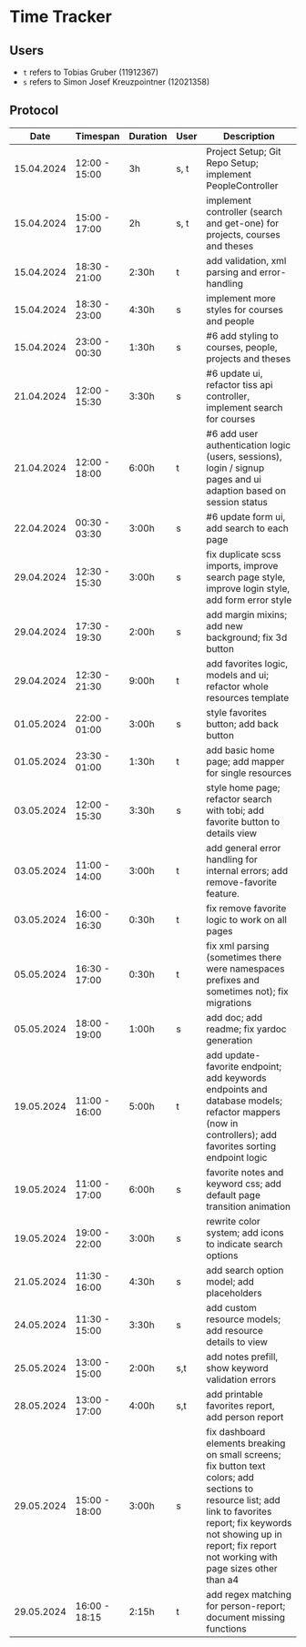 # Time Tracker

## Users

- `t` refers to Tobias Gruber (11912367)
- `s` refers to Simon Josef Kreuzpointner (12021358)

## Protocol

| Date       | Timespan      | Duration | User | Description                                                                                                                                                                                                                        |
|------------|---------------|----------|------|------------------------------------------------------------------------------------------------------------------------------------------------------------------------------------------------------------------------------------|
| 15.04.2024 | 12:00 - 15:00 | 3h       | s, t | Project Setup; Git Repo Setup; implement PeopleController                                                                                                                                                                          |
| 15.04.2024 | 15:00 - 17:00 | 2h       | s, t | implement controller (search and get-one) for projects, courses and theses                                                                                                                                                         |
| 15.04.2024 | 18:30 - 21:00 | 2:30h    | t    | add validation, xml parsing and error-handling                                                                                                                                                                                     |
| 15.04.2024 | 18:30 - 23:00 | 4:30h    | s    | implement more styles for courses and people                                                                                                                                                                                       |
| 15.04.2024 | 23:00 - 00:30 | 1:30h    | s    | #6 add styling to courses, people, projects and theses                                                                                                                                                                             |
| 21.04.2024 | 12:00 - 15:30 | 3:30h    | s    | #6 update ui, refactor tiss api controller, implement search for courses                                                                                                                                                           |
| 21.04.2024 | 12:00 - 18:00 | 6:00h    | t    | #6 add user authentication logic (users, sessions), login / signup pages and ui adaption based on session status                                                                                                                   |
| 22.04.2024 | 00:30 - 03:30 | 3:00h    | s    | #6 update form ui, add search to each page                                                                                                                                                                                         |
| 29.04.2024 | 12:30 - 15:30 | 3:00h    | s    | fix duplicate scss imports, improve search page style, improve login style, add form error style                                                                                                                                   | 
| 29.04.2024 | 17:30 - 19:30 | 2:00h    | s    | add margin mixins; add new background; fix 3d button                                                                                                                                                                               |
| 29.04.2024 | 12:30 - 21:30 | 9:00h    | t    | add favorites logic, models and ui; refactor whole resources template                                                                                                                                                              |
| 01.05.2024 | 22:00 - 01:00 | 3:00h    | s    | style favorites button; add back button                                                                                                                                                                                            |
| 01.05.2024 | 23:30 - 01:00 | 1:30h    | t    | add basic home page; add mapper for single resources                                                                                                                                                                               |
| 03.05.2024 | 12:00 - 15:30 | 3:30h    | s    | style home page; refactor search with tobi; add favorite button to details view                                                                                                                                                    |
| 03.05.2024 | 11:00 - 14:00 | 3:00h    | t    | add general error handling for internal errors; add remove-favorite feature.                                                                                                                                                       |
| 03.05.2024 | 16:00 - 16:30 | 0:30h    | t    | fix remove favorite logic to work on all pages                                                                                                                                                                                     |
| 05.05.2024 | 16:30 - 17:00 | 0:30h    | t    | fix xml parsing (sometimes there were namespaces prefixes and sometimes not); fix migrations                                                                                                                                       |
| 05.05.2024 | 18:00 - 19:00 | 1:00h    | s    | add doc; add readme; fix yardoc generation                                                                                                                                                                                         |      
| 19.05.2024 | 11:00 - 16:00 | 5:00h    | t    | add update-favorite endpoint; add keywords endpoints and database models; refactor mappers (now in controllers); add favorites sorting endpoint logic                                                                              |
| 19.05.2024 | 11:00 - 17:00 | 6:00h    | s    | favorite notes and keyword css; add default page transition animation                                                                                                                                                              |
| 19.05.2024 | 19:00 - 22:00 | 3:00h    | s    | rewrite color system; add icons to indicate search options                                                                                                                                                                         | 
| 21.05.2024 | 11:30 - 16:00 | 4:30h    | s    | add search option model; add placeholders                                                                                                                                                                                          |                                                                                                             |          
| 24.05.2024 | 11:30 - 15:00 | 3:30h    | s    | add custom resource models; add resource details to view                                                                                                                                                                           | 
| 25.05.2024 | 13:00 - 15:00 | 2:00h    | s,t  | add notes prefill, show keyword validation errors                                                                                                                                                                                  |
| 28.05.2024 | 13:00 - 17:00 | 4:00h    | s,t  | add printable favorites report, add person report                                                                                                                                                                                  |
| 29.05.2024 | 15:00 - 18:00 | 3:00h    | s    | fix dashboard elements breaking on small screens; fix button text colors; add sections to resource list; add link to favorites report; fix keywords not showing up in report; fix report not working with page sizes other than a4 |        
| 29.05.2024 | 16:00 - 18:15 | 2:15h    | t    | add regex matching for person-report; document missing functions                                                                                                                                                                   |        
